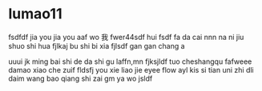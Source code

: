 # lumao11
fsdfdf
jia you 
jia you 
aaf wo 我
fwer44sdf 
hui fsdf
fa da cai nnn
na ni jiu shuo shi hua 
fjlkaj bu shi bi xia
fjlsdf gan gan chang a

uuui
jk ming bai
shi de da shi gu laffn,mn
fjksjldf tuo cheshangqu
fafweee
damao xiao che zuif fldsfj
you xie liao jie  eyee flow ayl kis
si tian
uni zhi dli daim
wang bao qiang shi zai gm ya wo jsldf
